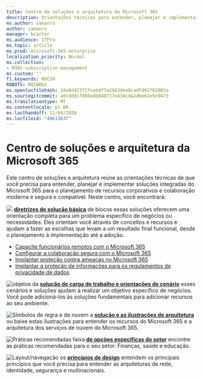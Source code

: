 ```yaml
---
title: Centro de soluções e arquitetura da Microsoft 365
description: Orientações técnicas para entender, planejar e implementar soluções integradas do Microsoft 365 para o planejamento de recursos corporativos e colaboração segura.
ms.author: samanro
author: samanro
manager: bcarter
ms.audience: ITPro
ms.topic: article
ms.prod: microsoft-365-enterprise
localization_priority: Normal
ms.collection:
- M365-subscription-management
ms.custom: ''
f1.keywords: NOCSH
ROBOTS: NOINDEX
ms.openlocfilehash: 2da8d423f2fcebdf7a2663dee8cadfd92f82803a
ms.sourcegitcommit: a0cddd1f888edb940717e434cda2dbe62e5e9475
ms.translationtype: MT
ms.contentlocale: pt-BR
ms.lasthandoff: 12/09/2020
ms.locfileid: "49613637"
---
```

# <a name="microsoft-365-solution-and-architecture-center"></a>Centro de soluções e arquitetura da Microsoft 365

Este centro de soluções e arquitetura reúne as orientações técnicas de que você precisa para entender, planejar e implementar soluções integradas do Microsoft 365 para o planejamento de recursos corporativos e colaboração moderna e segura e compatível. Neste centro, você encontrará:

![](https://docs.microsoft.com/office/media/icons/blocks-blue.png) **[diretrizes de solução básica](foundation-solutions-overview.md)** de blocos essas soluções oferecem uma orientação completa para um problema específico de negócios ou necessidades. Eles orientam você através de conceitos e recursos e ajudam a fazer as escolhas que levam a um resultado final funcional, desde o planejamento à implementação até a adoção. 

- [Capacite funcionários remotos com o Microsoft 365](empower-people-to-work-remotely.md)
- [Configurar a colaboração segura com o Microsoft 365](setup-secure-collaboration-with-teams.md)
- [Implantar proteção contra ameaças no Microsoft 365](deploy-threat-protection.md)
- [Implantar a proteção de informações para os regulamentos de privacidade de dados](information-protection-deploy.md)

![objetos da ](https://docs.microsoft.com/office/media/icons/objects-blue.png) **[solução de carga de trabalho e orientações de cenário](workload-solutions-scenarios-overview.md)**  esses cenários e soluções ajudam a realizar um objetivo específico de negócios. Você pode adicioná-los às soluções fundamentais para adicionar recursos ao seu ambiente.

![Símbolos de regra e de nuvem ](https://docs.microsoft.com/office/media/icons/cloud-architecture2.png) a **[solução e as ilustrações de arquitetura](productivity-illustrations.md)**  ou baixe estas ilustrações para entender os recursos do Microsoft 365 e a arquitetura dos serviços de nuvem do Microsoft 365.

![Práticas recomendadas faixa ](https://docs.microsoft.com/office/media/icons/best-practices-blue.png) **[de opções específicas do setor](industry-specific-guidance-overview.md)**  encontre as práticas recomendadas para o seu setor: Finanças, saúde e educação.

![Layout/navegação os ](https://docs.microsoft.com/office/media/icons/layout-navigation-blue.png) **[princípios de design](design-principles.md)**  entendem os principais princípios que você precisa para entender as arquiteturas de rede, identidade, segurança e multinacionais.

